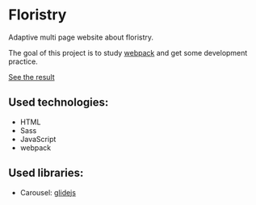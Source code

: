 # Floristry
Adaptive multi page website about floristry.

The goal of this project is to study [webpack](https://webpack.js.org/) and get some development practice.

[See the result](https://dmitryorly.github.io/floristry/dist/index.html)

## Used technologies:
- HTML
- Sass
- JavaScript
- webpack

## Used libraries:
- Carousel: [glidejs](https://glidejs.com/)
